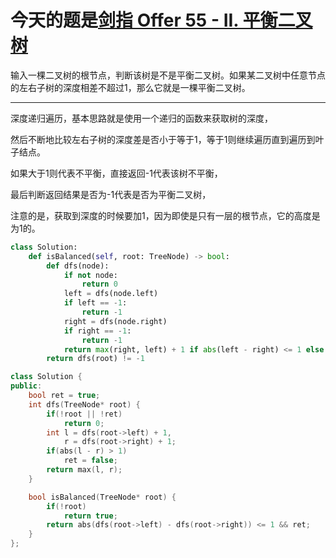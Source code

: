# 今天的题是[剑指 Offer 55 - II. 平衡二叉树](https://leetcode-cn.com/problems/ping-heng-er-cha-shu-lcof/)

输入一棵二叉树的根节点，判断该树是不是平衡二叉树。如果某二叉树中任意节点的左右子树的深度相差不超过1，那么它就是一棵平衡二叉树。

---

深度递归遍历，基本思路就是使用一个递归的函数来获取树的深度，

然后不断地比较左右子树的深度差是否小于等于1，等于1则继续遍历直到遍历到叶子结点。

如果大于1则代表不平衡，直接返回-1代表该树不平衡，

最后判断返回结果是否为-1代表是否为平衡二叉树，

注意的是，获取到深度的时候要加1，因为即使是只有一层的根节点，它的高度是为1的。

```python
class Solution:
    def isBalanced(self, root: TreeNode) -> bool:
        def dfs(node):
            if not node:
                return 0
            left = dfs(node.left)
            if left == -1:
                return -1
            right = dfs(node.right)
            if right == -1:
                return -1
            return max(right, left) + 1 if abs(left - right) <= 1 else -1
        return dfs(root) != -1
```

```cpp
class Solution {
public:
    bool ret = true;
    int dfs(TreeNode* root) {
        if(!root || !ret) 
            return 0;
        int l = dfs(root->left) + 1,
            r = dfs(root->right) + 1;
        if(abs(l - r) > 1) 
            ret = false;
        return max(l, r);
    }

    bool isBalanced(TreeNode* root) {
        if(!root) 
            return true;
        return abs(dfs(root->left) - dfs(root->right)) <= 1 && ret;
    }
};
```

